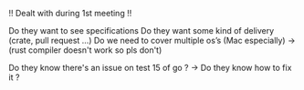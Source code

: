 !! Dealt with during 1st meeting !!
<!-- (minimum version of python

What are extern type converter

(translate.json ?)
error running code ?
do we have to follow what they do or can we do it on our own

i128 & u128 & biguint(int256): How to deal with them?)-->



Do they want to see specifications
Do they want some kind of delivery (crate, pull request …)
Do we need to cover multiple os’s (Mac especially) -> (rust compiler doesn't work so pls don't) 

Do they know there's an issue on test 15 of go ? -> Do they know how to fix it ?